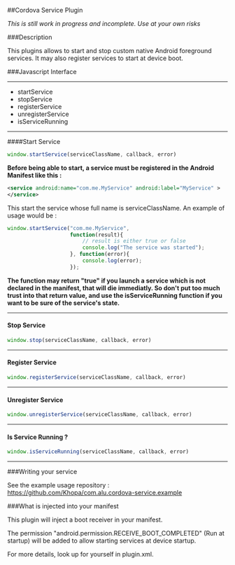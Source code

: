 ##Cordova Service Plugin

*This is still work in progress and incomplete. Use at your own risks*

###Description

This plugins allows to start and stop custom native Android foreground services. It may also register services to start at device boot.

###Javascript Interface

***

- startService
- stopService
- registerService
- unregisterService
- isServiceRunning

***


####Start Service

```javascript
window.startService(serviceClassName, callback, error)
```

**Before being able to start, a service must be registered in the Android Manifest like this :**

```xml
<service android:name="com.me.MyService" android:label="MyService" >
</service>
```

This start the service whose full name is serviceClassName.
An example of usage would be :

```javascript
window.startService("com.me.MyService",
					function(result){
						// result is either true or false
						console.log("The service was started");
					}, function(error){
						console.log(error);
					});
```

**The function may return "true" if you launch a service which is not declared in the manifest, that will die immediatly. So don't put too much trust into that return value, and use the isServiceRunning function if you want to be sure of the service's state.**

***

#### Stop Service

```javascript
window.stop(serviceClassName, callback, error)
```

***

#### Register Service

```javascript
window.registerService(serviceClassName, callback, error)
```

***

#### Unregister Service

```javascript
window.unregisterService(serviceClassName, callback, error)
```

***

#### Is Service Running ?

```javascript
window.isServiceRunning(serviceClassName, callback, error)
```

***

###Writing your service

See the example usage repository : https://github.com/Khopa/com.alu.cordova-service.example

###What is injected into your manifest

This plugin will inject a boot receiver in your manifest.

The permission "android.permission.RECEIVE_BOOT_COMPLETED" (Run at startup) will be added to allow starting services at device startup.

For more details, look up for yourself in plugin.xml.


